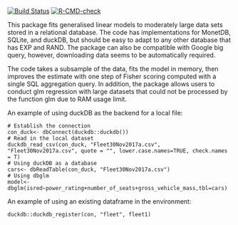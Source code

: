 [![Build Status](https://travis-ci.com/caoalbert/dbglm.svg?branch=master)](https://travis-ci.com/caoalbert/dbglm)
[![R-CMD-check](https://github.com/caoalbert/dbglm/workflows/R-CMD-check/badge.svg)](https://github.com/caoalbert/dbglm/actions)

This package fits generalised linear models to moderately large data sets stored in a relational database. The code has implementations for MonetDB, SQLite, and duckDB, but should be easy to adapt to any other database that has EXP and RAND. The package can also be compatible with Google big query, however, downloading data seems to be automatically required. 

The code takes a subsample of the data, fits the model in memory, then improves the estimate with one step of Fisher scoring computed with a single SQL aggregation query. In addition, the package allows users to conduct glm regression with large datasets that could not be processed by the function glm due to RAM usage limit. 

An example of using duckDB as the backend for a local file: 

```{r}
# Establish the connection 
con_duck<- dbConnect(duckdb::duckdb()) 
# Read in the local dataset 
duckdb_read_csv(con_duck, "Fleet30Nov2017a.csv", "Fleet30Nov2017a.csv", quote = "", lower.case.names=TRUE, check.names = T) 
# Using duckDB as a database 
cars<- dbReadTable(con_duck, "Fleet30Nov2017a.csv") 
# Using dbglm 
model<-dbglm(isred~power_rating+number_of_seats+gross_vehicle_mass,tbl=cars) 
```
An example of using an existing dataframe in the environment:

```{r}
duckdb::duckdb_register(con, "fleet", fleet1)
```

